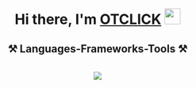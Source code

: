 <h1 align="center">Hi there, I'm <a href="https://daniilshat.ru/" target="_blank">OTCLICK</a> 
<img src="https://github.com/blackcater/blackcater/raw/main/images/Hi.gif" height="32"/></h1>
<h2 align="center">⚒️ Languages-Frameworks-Tools ⚒️</h2>
<br/>
<div align="center">
    <img src="https://skillicons.dev/icons?i=figma,git,github,idea,java,mongodb,spring" />
</div>
